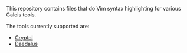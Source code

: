 This repository contains files that do Vim syntax highlighting for various
Galois tools.

The tools currently supported are:

  * [Cryptol](https://github.com/GaloisInc/cryptol)
  * [Daedalus](https://github.com/GaloisInc/daedalus)
